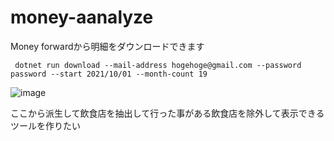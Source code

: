 # money-aanalyze

Money forwardから明細をダウンロードできます
```
 dotnet run download --mail-address hogehoge@gmail.com --password password --start 2021/10/01 --month-count 19
```
![image](https://github.com/aijkl/money-aanalyze/assets/51302983/bc85157b-f27e-491e-903f-7dc473a6c4f1)
  
 ここから派生して飲食店を抽出して行った事がある飲食店を除外して表示できるツールを作りたい
